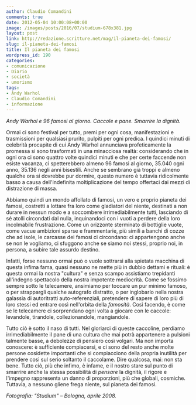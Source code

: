 ```yaml
---
author: Claudio Comandini
comments: true
date: 2012-05-04 10:00:08+00:00
image: /images/posts/2016/07/studium-678x381.jpg
layout: post
link: http://redazione.scritture.net/mag/il-pianeta-dei-famosi/
slug: il-pianeta-dei-famosi
title: Il pianeta dei famosi
wordpress_id: 190
categories:
- comunicazione
- Diario
- società
- umorismo
tags:
- Andy Warhol
- Claudio Comandini
- informazione
---
```


_Andy Warhol e 96 famosi al giorno. Caccole e pane. Smarrire la dignità._

Ormai ci sono festival per tutto, premi per ogni cosa, manifestazioni e trasmissioni per qualsiasi prurito, pulpiti per ogni predica. I quindici minuti di celebrità procapite di cui Andy Warhol annunciava profeticamente la promessa si sono trasformati in una minacciosa realtà: considerando che in ogni ora ci sono quattro volte quindici minuti e che per certe faccende non esiste vacanza, ci spetterebbero almeno 96 famosi al giorno, 35.040 ogni anno, 35.136 negli anni bisestili. Anche se sembrano già troppi e almeno qualche ora si dovrebbe pur dormire, questo numero è tuttavia ridicolmente basso a causa dell'indefinita moltiplicazione del tempo offertaci dai mezzi di distrazione di massa.

<!-- more -->
Abbiamo quindi un mondo affollato di famosi, un vero e proprio pianeta dei famosi, costretti a lottare fra loro come gladiatori del niente, destinati a non durare in nessun modo e a soccombere irrimediabilmente tutti, lasciando di sé atolli circondati dal nulla, inquinandoci con i vuoti a perdere della loro incolmabile frustrazione. Come un orizzonte sterminato di bottiglie vuote, come vacue ambizioni sparse e frammentarie, più simili a banchi di cozze che ad isole, le carcasse dei famosi ci circondano: ci appartengono anche se non le vogliamo, ci sfuggono anche se siamo noi stessi, proprio noi, in persona, a subire tale assurdo destino.

Infatti, forse nessuno ormai può o vuole sottrarsi alla spietata macchina di questa infima fama, quasi nessuno ne mette più in dubbio dettami e rituali: è questa ormai la nostra "cultura" e senza scampo assistiamo trepidanti all'indegno spettacolo della nostra impotente mediocrità. Come se fossimo sempre sotto le telecamere, ansimiamo per toccare un pur minimo famoso, o per strappargli qualche autografo distratto, o per inglobarlo nella nostra galassia di autoritratti auto-referenziali, pretendere di sapere di loro più di loro stessi ed entrare così nell'orbita della _famosità_. Così facendo, è come se le telecamere ci sorprendano ogni volta a giocare con le caccole: levandole, tirandole, collezionandole, mangiandole.

Tutto ciò è sotto il naso di tutti. Nel gloriarci di queste caccoline, perdiamo irrimediabilmente il pane di una cultura che mai potrà appartenere a pulsioni talmente basse, a debolezze di pensiero così volgari. Ma non importa conoscere: è sufficiente compiacersi, e ci sono del resto anche molte persone cosidette importanti che si compiacciono della propria inutilità per prendere così sul serio soltanto il caccolame. Dire qualcosa, mai: non sta bene. Tutto ciò, più che infimo, è infame, e il nostro stare sul punto di smarrire anche la stessa possibilità di _pensare_ la dignità, il rigore e l'impegno rappresenta un danno di proporzioni, più che globali, cosmiche. Tuttavia, a nessuno gliene frega niente, sul pianeta dei famosi.


_Fotografia: "Studium" – Bologna, aprile 2008._
